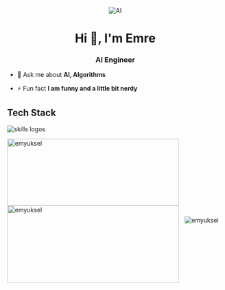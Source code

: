 <p align="center">
  <img src="https://github.com/user-attachments/assets/29e136e2-6d30-4ee3-a7d1-489cd6b39dba" alt="AI" /> 
</p>
<h1 align="center">Hi 👋, I'm Emre</h1>
<h3 align="center">AI Engineer</h3>

- 💬 Ask me about **AI, Algorithms**

- ⚡ Fun fact **I am funny and a little bit nerdy**

## Tech Stack
<img src="https://skillicons.dev/icons?i=py,tensorflow,flutter,java,docker,c,html,css,firebase,mysql,azure,aws,linux,github,git" alt="skills logos" /> <br>

<p><img align="left" src="https://github-readme-stats-git-masterrstaa-rickstaa.vercel.app/api?username=emyuksel&show_icons=true&locale=en&theme=apprentice" alt="emyuksel" height="155" width="400"/></p>

<p><img align="left" src="https://github-readme-stats-git-masterrstaa-rickstaa.vercel.app/api/top-langs?username=emyuksel&show_icons=true&locale=en&layout=compact&theme=apprentice&show_icons=true" alt="emyuksel" height="180" width="400"/></p>

</br></br></br></br></br></br></br></br>

<br>
<p align="center"> <img src="https://komarev.com/ghpvc/?username=emyuksel&label=Profile%20views&color=brightgreen&style=plastic" alt="emyuksel" /> </p>
